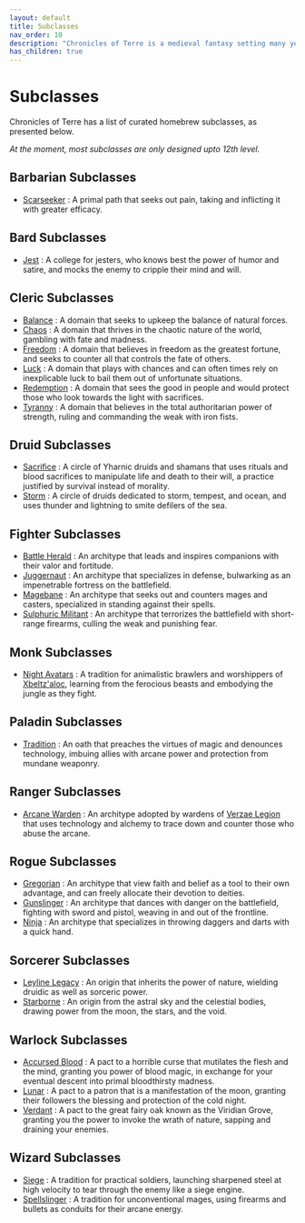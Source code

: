 ```yaml
---
layout: default
title: Subclasses
nav_order: 10
description: "Chronicles of Terre is a medieval fantasy setting many years in the writing."
has_children: true
---
```


# Subclasses

Chronicles of Terre has a list of curated homebrew subclasses, as presented below.

*At the moment, most subclasses are only designed upto 12th level.*

## Barbarian Subclasses

- [Scarseeker](Barbarian-Scarseeker) : A primal path that seeks out pain, taking and inflicting it with greater efficacy.

## Bard Subclasses

- [Jest](Bard-Jester) : A college for jesters, who knows best the power of humor and satire, and mocks the enemy to cripple their mind and will.

## Cleric Subclasses

- [Balance](Cleric-Balance) : A domain that seeks to upkeep the balance of natural forces.
- [Chaos](Cleric-Chaos) : A domain that thrives in the chaotic nature of the world, gambling with fate and madness.
- [Freedom](Cleric-Freedom) : A domain that believes in freedom as the greatest fortune, and seeks to counter all that controls the fate of others.
- [Luck](Cleric-Luck) : A domain that plays with chances and can often times rely on inexplicable luck to bail them out of unfortunate situations.
- [Redemption](Cleric-Redemption) : A domain that sees the good in people and would protect those who look towards the light with sacrifices.
- [Tyranny](Cleric-Tyranny) : A domain that believes in the total authoritarian power of strength, ruling and commanding the weak with iron fists.

## Druid Subclasses

- [Sacrifice](Druid-Sacrifice) : A circle of Yharnic druids and shamans that uses rituals and blood sacrifices to manipulate life and death to their will, a practice justified by survival instead of morality.
- [Storm](Druid-Storm) : A circle of druids dedicated to storm, tempest, and ocean, and uses thunder and lightning to smite defilers of the sea.

## Fighter Subclasses

- [Battle Herald](Fighter-Herald) : An architype that leads and inspires companions with their valor and fortitude.
- [Juggernaut](Fighter-Juggernaut) : An architype that specializes in defense, bulwarking as an impenetrable fortress on the battlefield.
- [Magebane](Fighter-Magebane) : An architype that seeks out and counters mages and casters, specialized in standing against their spells.
- [Sulphuric Militant](Fighter-Sulphuric) : An architype that terrorizes the battlefield with short-range firearms, culling the weak and punishing fear.

## Monk Subclasses

- [Night Avatars](Monk-Avatars) : A tradition for animalistic brawlers and worshippers of [Xbeltz'aloc](../religion/patronus/Xbeltz'aloc), learning from the ferocious beasts and embodying the jungle as they fight.

## Paladin Subclasses

- [Tradition](Paladin-Tradition) : An oath that preaches the virtues of magic and denounces technology, imbuing allies with arcane power and protection from mundane weaponry.

## Ranger Subclasses

- [Arcane Warden](Ranger-Warden) : An architype adopted by wardens of [Verzae Legion](../region/Verza) that uses technology and alchemy to trace down and counter those who abuse the arcane.

## Rogue Subclasses

- [Gregorian](Rogue-Gregorian) : An architype that view faith and belief as a tool to their own advantage, and can freely allocate their devotion to deities.
- [Gunslinger](Rogue-Gunslinger) : An architype that dances with danger on the battlefield, fighting with sword and pistol, weaving in and out of the frontline.
- [Ninja](Rogue-Ninja) : An architype that specializes in throwing daggers and darts with a quick hand.

## Sorcerer Subclasses

- [Leyline Legacy](Sorcerer-Leyline) : An origin that inherits the power of nature, wielding druidic as well as sorceric power.
- [Starborne](Sorcerer-Starborne) : An origin from the astral sky and the celestial bodies, drawing power from the moon, the stars, and the void.

## Warlock Subclasses

- [Accursed Blood](Warlock-Crimson) : A pact to a horrible curse that mutilates the flesh and the mind, granting you power of blood magic, in exchange for your eventual descent into primal bloodthirsty madness.
- [Lunar](Warlock-Lunar) : A pact to a patron that is a manifestation of the moon, granting their followers the blessing and protection of the cold night.
- [Verdant](Warlock-Verdant) : A pact to the great fairy oak known as the Viridian Grove, granting you the power to invoke the wrath of nature, sapping and draining your enemies.

## Wizard Subclasses

- [Siege](Wizard-Siege) : A tradition for practical soldiers, launching sharpened steel at high velocity to tear through the enemy like a siege engine.
- [Spellslinger](Wizard-Spellslinger) : A tradition for unconventional mages, using firearms and bullets as conduits for their arcane energy.
